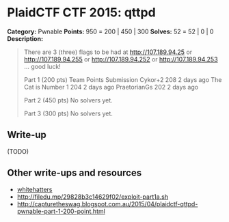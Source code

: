 # PlaidCTF CTF 2015: qttpd

**Category:** Pwnable
**Points:** 950 = 200 | 450 | 300
**Solves:** 52 = 52 | 0 | 0
**Description:**

> There are 3 (three) flags to be had at
> http://107.189.94.25 or
> http://107.189.94.255 or
> http://107.189.94.252 or
> http://107.189.94.253
> ... good luck!
> 
> 
> Part 1 (200 pts)
> Team	Points	Submission
> Cykor+2	208	2 days ago
> The Cat is Number 1	204	2 days ago
> PraetorianGs	202	2 days ago
> 
> Part 2 (450 pts)
> No solvers yet. 
> 
> Part 3 (300 pts)
> No solvers yet.

## Write-up

(TODO)

## Other write-ups and resources

* [whitehatters](https://www.whitehatters.academy/plaid-ctf-qttpd-part1/)
* <http://filedu.mp/29828b3c14629f02/exploit-part1a.sh>
* <http://capturetheswag.blogspot.com.au/2015/04/plaidctf-qttpd-pwnable-part-1-200-point.html>
